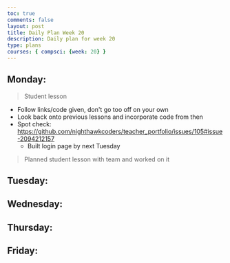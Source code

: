 ```yaml
---
toc: true
comments: false
layout: post
title: Daily Plan Week 20
description: Daily plan for week 20
type: plans
courses: { compsci: {week: 20} }
---
```


## Monday:
> Student lesson
- Follow links/code given, don't go too off on your own
- Look back onto previous lessons and incorporate code from then
- Spot check: https://github.com/nighthawkcoders/teacher_portfolio/issues/105#issue-2094212157
    - Built login page by next Tuesday

> Planned student lesson with team and worked on it

## Tuesday:
> 

## Wednesday:
> 

## Thursday:
> 

## Friday:
> 